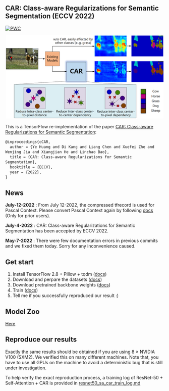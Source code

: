 ## CAR: Class-aware Regularizations for Semantic Segmentation (ECCV 2022)
	
[![PWC](https://img.shields.io/endpoint.svg?url=https://paperswithcode.com/badge/car-class-aware-regularizations-for-semantic-1/semantic-segmentation-on-pascal-context)](https://paperswithcode.com/sota/semantic-segmentation-on-pascal-context?p=car-class-aware-regularizations-for-semantic-1)


<p align="center">
    <img src="intro.png" width=500>
</p>

This is a TensorFlow re-implementation of the paper [CAR: Class-aware Regularizations for Semantic Segmentation](https://arxiv.org/pdf/2203.07160.pdf):

```
@inproceedings{cCAR,
  author = {Ye Huang and Di Kang and Liang Chen and Xuefei Zhe and Wenjing Jia and Xiangjian He and Linchao Bao},
  title = {CAR: Class-aware Regularizations for Semantic Segmentation},
  booktitle = {ECCV},
  year = {2022},
}

```

## News
<b>July-12-2022</b> : From July 12-2022, the compressed tfrecord is used for Pascal Context. Please convert Pascal Context again by following [docs](docs/perpare_dataset.md) (Only for prior users).

<b>July-4-2022</b> : CAR: Class-aware Regularizations for Semantic Segmentation has been accepted by ECCV 2022.

<b>May-7-2022</b> : There were few documentation errors in previous commits and we fixed them today. Sorry for any inconvenience caused.

## Get start

1. Install TensorFlow 2.8 + Pillow + tqdm ([docs](docs/install_tf28.md))
2. Download and perpare the datasets ([docs](docs/perpare_dataset.md))
3. Download pretrained backbone weights ([docs](docs/download.md))
4. Train ([docs](docs/train.md))
5. Tell me if you successfully reproduced our result :)

## Model Zoo

[Here](docs/modelzoo.md)

## Reproduce our results

Exactly the same results should be obtained if you are using 8 × NVIDIA V100 (SXM2). We verified this on many different machines. Note that, you have to use all GPUs on the machine to avoid a deterministic bug that is still under investigation.

To help verify the exact reproduction process, a training log of ResNet-50 + Self-Attention + CAR is provided in [resnet50_sa_car_train_log.md](docs/resnet50_sa_car_train_log.md)



